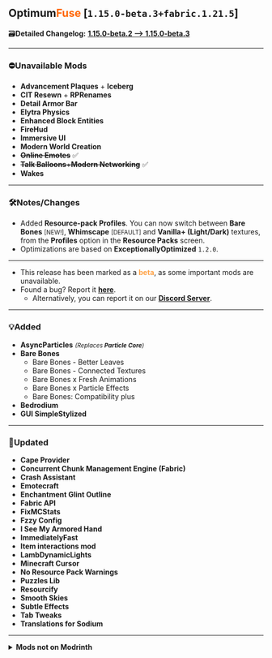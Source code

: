 ## Optimum<font color="#ff6600">Fuse</font> [`1.15.0-beta.3+fabric.1.21.5`]

🗃️**Detailed Changelog:** [**1.15.0-beta.2 --> 1.15.0-beta.3**](https://github.com/UltimatChamp/optimum-fuse/compare/1.15.0-beta.2...1.15.0-beta.3)

---

### ⛔Unavailable Mods

- **Advancement Plaques** + **Iceberg**
- **CIT Resewn** + **RPRenames**
- **Detail Armor Bar**
- **Elytra Physics**
- **Enhanced Block Entities**
- **FireHud**
- **Immersive UI**
- **Modern World Creation**
- ~~**Online Emotes**~~ ✅
- ~~**Talk Balloons**+**Modern Networking**~~ ✅
- **Wakes**

---

### 🛠️Notes/Changes

- Added **Resource-pack Profiles**. You can now switch between **Bare Bones** <small>[NEW!]</small>, **Whimscape** <small>[DEFAULT]</small> and **Vanilla+ (Light/Dark)** textures, from the **Profiles** option in the **Resource Packs** screen.
- Optimizations are based on **ExceptionallyOptimized** `1.2.0`.

---

- This release has been marked as a <font color="#ffa347">**beta**</font>, as some important mods are unavailable.
- Found a bug? Report it [**here**](https://github.com/UltimatChamp/optimum-fuse/issues/new?assignees=&labels=%F0%9F%AA%B2bug&projects=&template=bug-report.yml).
  - Alternatively, you can report it on our [**Discord Server**](https://discord.gg/kfKjjhv3pn).

---

### 💡Added

- **AsyncParticles** _<small>(Replaces **Particle Core**)</small>_
- **Bare Bones**
  - Bare Bones - Better Leaves
  - Bare Bones - Connected Textures
  - Bare Bones x Fresh Animations
  - Bare Bones x Particle Effects
  - Bare Bones: Compatibility plus
- **Bedrodium**
- **GUI SimpleStylized**

---

### 🔄️Updated

- **Cape Provider**
- **Concurrent Chunk Management Engine (Fabric)**
- **Crash Assistant**
- **Emotecraft**
- **Enchantment Glint Outline**
- **Fabric API**
- **FixMCStats**
- **Fzzy Config**
- **I See My Armored Hand**
- **ImmediatelyFast**
- **Item interactions mod**
- **LambDynamicLights**
- **Minecraft Cursor**
- **No Resource Pack Warnings**
- **Puzzles Lib**
- **Resourcify**
- **Smooth Skies**
- **Subtle Effects**
- **Tab Tweaks**
- **Translations for Sodium**

---

<details>
<summary><b>Mods not on Modrinth</b></summary>

- [**Animatica#65**](https://github.com/FoundationGames/Animatica/pull/65)
- [**ModernFix@e6c966c**](https://github.com/embeddedt/ModernFix/commit/e6c966cb8983b40aefcbabe6877f5a8a6f7ba829)
- [**Nvidium#282**](https://github.com/MCRcortex/nvidium/pull/282)
- [**Smooth-Swapping#113**](https://github.com/Schauweg/Smooth-Swapping/pull/113)
</details>
